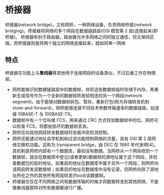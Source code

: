 # 桥接器

桥接器(network bridge)，又称网桥，一种网络设备，负责网络桥接(network bridging)。桥接器将网络的多个网段在数据链路层(OSI 模型第 2 层)连接起来(即桥接)。
桥接器有别于路由器。路由器允许多网络之间的独立通信，但又保持区隔，而桥接器则是将两个独立的网络连接起来，就如同单一网络

## 特点

桥接器在功能上与**集线器**等其他用于连接网段的设备类似，不过后者工作在物理层。

- 网桥能够识别数据链路层中的数据帧，并将这些数据帧临时存储于内存，再重新生成信号作为一个全新的数据帧转发给相连的另一个网段(network segment)。由于能够对数据帧拆包、暂存、重新打包(称为存储转发机制 store-and-forward)，网桥能够连接不同技术参数传输速率的数据链路，如连接 10BASE-T 与 100BASE-TX。
- 数据帧中有一个位叫做 FCS，用来通过 CRC 方式校验数据帧中的位。网桥可以检查 FCS，将那些损坏的数据帧丢弃。
- 网桥在向其他网段转发数据帧时会做冲突检测控制。
- 网桥还能通过地址自学机制和过滤功能控制网络的流量，具有 OSI 第 2 层网络交换机功能。这称为 transparent bridge，由 DEC 在 1980 年代发明[4]。其机制是网桥内部有一个数据库，最初没有数据。当网桥从一个网段收到一个数据帧，就会在数据库中登记(或者更新)数据帧的源地址属于这个网段，并检查数据包的目的地址。如果目的地址在数据库中属于另外一个网段，则网桥向该网段转发该数据帧；如果目的地址在数据库中没有记录，则网桥向除了源地址所在之外的其他所有网段转发(flood)该数据帧。
- 桥接器仅仅在不同网络之间有数据传输的时候才将数据转发到其他网络，不是像集线器那样对所有数据都进行广播。
